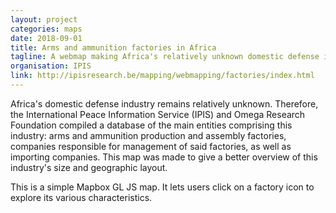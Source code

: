 ```yaml
---
layout: project
categories: maps
date: 2018-09-01
title: Arms and ammunition factories in Africa
tagline: A webmap making Africa's relatively unknown domestic defense industry explorable
organisation: IPIS
link: http://ipisresearch.be/mapping/webmapping/factories/index.html
---
```

Africa's domestic defense industry remains relatively unknown. Therefore, the International Peace Information Service (IPIS) and Omega Research Foundation compiled a database of the main entities comprising this industry: arms and ammunition production and assembly factories, companies responsible for management of said factories, as well as importing companies. This map was made to give a better overview of this industry's size and geographic layout. 

This is a simple Mapbox GL JS map. It lets users click on a factory icon to explore its various characteristics.